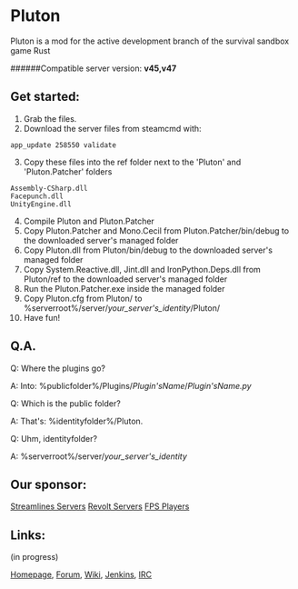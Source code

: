 Pluton
======

Pluton is a mod for the active development branch of the survival sandbox game Rust

######Compatible server version: <b>v45,v47</b>

Get started:
------------
1. Grab the files.
2. Download the server files from steamcmd with:

  ```
  app_update 258550 validate
  ```
3. Copy these files into the ref folder next to the 'Pluton' and 'Pluton.Patcher' folders

  ```
  Assembly-CSharp.dll
  Facepunch.dll
  UnityEngine.dll
  ```
4. Compile Pluton and Pluton.Patcher
5. Copy Pluton.Patcher and Mono.Cecil from Pluton.Patcher/bin/debug to the downloaded server's managed folder
6. Copy Pluton.dll from Pluton/bin/debug to the downloaded server's managed folder
7. Copy System.Reactive.dll, Jint.dll and IronPython.Deps.dll from Pluton/ref to the downloaded server's managed folder
8. Run the Pluton.Patcher.exe inside the managed folder
9. Copy Pluton.cfg from Pluton/ to %serverroot%/server/_your_server's_identity_/Pluton/
10. Have fun!

Q.A.
----

Q: Where the plugins go?

A: Into: %publicfolder%/Plugins/_Plugin'sName_/_Plugin'sName.py_


Q: Which is the public folder?

A: That's: %identityfolder%/Pluton.


Q: Uhm, identityfolder?

A: %serverroot%/server/_your_server's_identity_


Our sponsor:
------------

[Streamlines Servers](www.streamline-servers.com)
[Revolt Servers](revoltservers.com)
[FPS Players](fpsplayers.com)

Links:
------
(in progress)

[Homepage](http://pluton-team.org), [Forum](http://forum.pluton-team.org), [Wiki](http://wiki.pluton-team.org), [Jenkins](http://jenkins.pluton-team.org), [IRC](http://chat.mibbit.com/?channel=%23pluton&server=irc.freenode.net)
